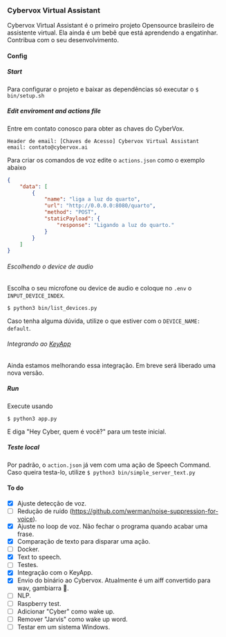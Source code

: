 ### Cybervox Virtual Assistant
Cybervox Virtual Assistant é o primeiro projeto Opensource brasileiro de assistente virtual. Ela ainda é um bebê que está aprendendo a engatinhar. Contribua com o seu desenvolvimento.
#### Config
##### Start
Para configurar o projeto e baixar as dependências só executar o 
``$ bin/setup.sh``
##### Edit enviroment and actions file
Entre em contato conosco para obter as chaves do CyberVox.
```
Header de email: [Chaves de Acesso] Cybervox Virtual Assistant
email: contato@cybervox.ai
```
Para criar os comandos de voz edite o ``actions.json`` como o exemplo abaixo
~~~json
{
    "data": [
        {
            "name": "liga a luz do quarto",
            "url": "http://0.0.0.0:8080/quarto",
            "method": "POST",
            "staticPayload": {
                "response": "Ligando a luz do quarto."
            }
        }
    ]
}
~~~
###### Escolhendo o device de audio
Escolha o seu microfone ou device de audio e coloque no ``.env`` o ``INPUT_DEVICE_INDEX``.
```
$ python3 bin/list_devices.py
```
Caso tenha alguma dúvida, utilize o que estiver com o `DEVICE_NAME: default`.
###### Integrando ao [KeyApp](https://keyapp.ai/)
Ainda estamos melhorando essa integração. Em breve será liberado uma nova versão.
##### Run
Execute usando
```
$ python3 app.py
```
E diga "Hey Cyber, quem é você?" para um teste inicial.
##### Teste local
Por padrão, o ```action.json``` já vem com uma ação de Speech Command. Caso queira testa-lo, utilize 
``$ python3 bin/simple_server_text.py``
#### To do
- [x] Ajuste detecção de voz.
- [ ] Redução de ruído (https://github.com/werman/noise-suppression-for-voice).
- [x] Ajuste no loop de voz. Não fechar o programa quando acabar uma frase.
- [x] Comparação de texto para disparar uma ação.
- [ ] Docker.
- [x] Text to speech.
- [ ] Testes.
- [x] Integração com o KeyApp.
- [x] Envio do binário ao Cybervox. Atualmente é um aiff convertido para wav, gambiarra :see_no_evil:.
- [ ] NLP.
- [ ] Raspberry test.
- [ ] Adicionar "Cyber" como wake up.
- [ ] Remover "Jarvis" como wake up word.
- [ ] Testar em um sistema Windows.